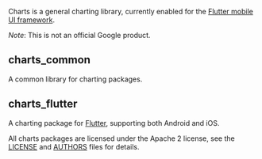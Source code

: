 Charts is a general charting library, currently enabled for the
[Flutter mobile UI framework](https://flutter.io).

*Note*: This is not an official Google product.

## charts_common

A common library for charting packages.

## charts_flutter

A charting package for [Flutter](https://flutter.io), supporting both Android
and iOS.

All charts packages are licensed under the Apache 2 license, see the
[LICENSE](LICENSE) and [AUTHORS](AUTHORS) files for details.
